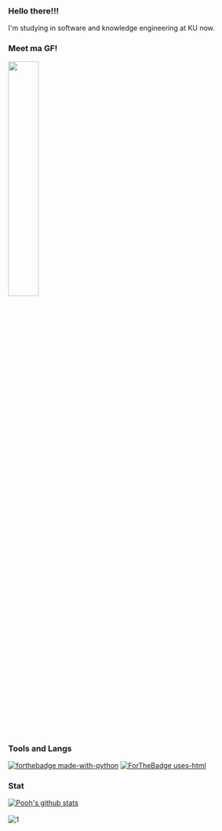### Hello there!!!
I'm studying in software and knowledge engineering at KU now.

### Meet ma GF!
<img src="https://media.giphy.com/media/gJnKkHxaHifu1uQjvz/giphy.gif" width="35%" height="auto" />


### Tools and Langs

[![forthebadge made-with-python](http://ForTheBadge.com/images/badges/made-with-python.svg)](https://www.python.org/)
[![ForTheBadge uses-html](http://ForTheBadge.com/images/badges/uses-html.svg)](http://ForTheBadge.com)

### Stat

[![Pooh's github stats](https://github-readme-stats.vercel.app/api?username=SIrapopKunjiak&theme=algolia)](https://github.com/SIrapopKunjiak)</br>   
![1](https://github-readme-stats.vercel.app/api/top-langs/?username=SIrapopKunjiak&theme=algolia&layout=compact)
